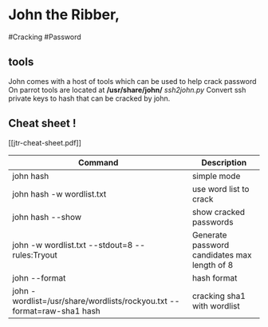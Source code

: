 # John the Ribber,
#Cracking  #Password 


## tools 
John comes with a host of tools which can be used to help crack password
On parrot tools are located at **/usr/share/john/**
*ssh2john.py* Convert ssh private keys to hash that can be cracked by john. 


## Cheat sheet !
[[jtr-cheat-sheet.pdf]]

|Command|Description|
|---|---|
|john hash| simple mode|
|john hash -w wordlist.txt| use word list to crack|
|john hash --show| show cracked passwords|
|john -w wordlist.txt --stdout=8 --rules:Tryout| Generate password candidates max length of 8|
| john --format| hash format|
|john -wordlist=/usr/share/wordlists/rockyou.txt --format=raw-sha1 hash| cracking sha1 with wordlist|
